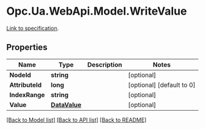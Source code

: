 # Opc.Ua.WebApi.Model.WriteValue
[Link to specification](https://reference.opcfoundation.org/v105/Core/docs/Part4/5.11.4/#5.11.4.2).

## Properties

Name | Type | Description | Notes
------------ | ------------- | ------------- | -------------
**NodeId** | **string** |  | [optional] 
**AttributeId** | **long** |  | [optional] [default to 0]
**IndexRange** | **string** |  | [optional] 
**Value** | [**DataValue**](DataValue.md) |  | [optional] 

[[Back to Model list]](../README.md#documentation-for-models) [[Back to API list]](../README.md#documentation-for-api-endpoints) [[Back to README]](../README.md)

